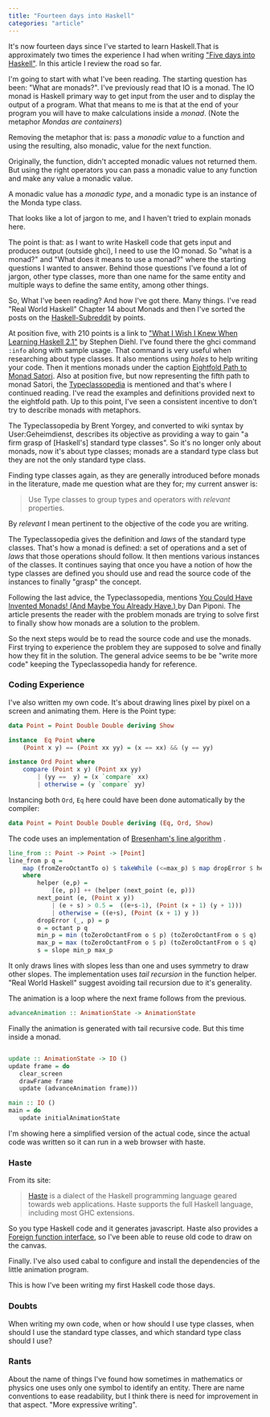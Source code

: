 ```yaml
---
title: "Fourteen days into Haskell"
categories: "article"
---
```


It's now fourteen days since I've started to learn Haskell.That is approximately
two times the experience I had when writing ["Five days into
Haskell"](/articles/2014-09-26/five-days-into-haskell.html). In this article I
review the road so far.

I'm going to start with what I've been reading. The starting question has been:
"What are monads?". I've previously read that IO is a monad. The IO monad is
Haskell primary way to get input from the user and to display the output of a
program. What that means to me is that at the end of your program you will have to
make calculations inside a *monad*. (Note the metaphor *Mondas are containers*)

Removing the metaphor that is: pass a *monadic value* to a function and using the
resulting, also monadic, value for the next function. 

Originally, the function, didn't accepted monadic values not returned them. But
using the right operators you can pass a monadic value to any function and make
any value a monadic value.

A monadic value has a *monadic type*, and a monadic type is an instance of the
Monda type class.

That looks like a lot of jargon to me, and I haven't tried to explain monads
here.

The point is that: as I want to write Haskell code that gets input and produces
output (outside ghci), I need to use the IO monad. So "what is a monad?" and
"What does it means to use a monad?" where the starting questions I wanted to
answer. Behind those questions I've found a lot of jargon, other type
classes, more than one name for the same entity and multiple ways to define the
same entity, among other things.

So, What I've been reading? And how I've got there. Many things. I've read "Real
World Haskell" Chapter 14 about Monads and then I've sorted the posts on the
[Haskell-Subreddit](http://www.reddit.com/r/haskell/top/?sort=top&t=all) by
points.

At position five, with 210 points is a link to ["What I Wish I Knew When
Learning Haskell 2.1"](http://dev.stephendiehl.com/hask/) by Stephen Diehl.
I've found there the ghci command `:info` along with sample usage. That command
is very useful when researching about type classes. It also mentions using *holes* to
help writing your code. Then it mentions monads under the caption
[Eightfold Path to Monad Satori](http://dev.stephendiehl.com/hask/#eightfold-path-to-monad-satori).
Also at position five, but now representing the fifth path to monad Satori, the
[Typeclassopedia](http://www.haskell.org/haskellwiki/Typeclassopedia)
is mentioned and that's where I continued reading. I've read the examples and
definitions provided next to the eightfold path. Up to this point, I've seen a
consistent incentive to don't try to describe monads with metaphors.

The Typeclassopedia by  Brent Yorgey, and converted to wiki syntax by
User:Geheimdienst, describes its objective as providing a way to gain
"a firm grasp of [Haskell's] standard type classes". So it's no longer only
about monads, now it's about type classes; monads are a standard type class
but they are not the only standard type class. 

Finding type classes again, as they are generally introduced before monads in
the literature, made me question what are they for; my current answer is:

> Use Type classes to group types and operators with *relevant* properties.

By *relevant* I mean pertinent to the objective of the code you are writing.

The Typeclassopedia gives the definition and *laws* of the standard type
classes. That's how a monad is defined: a set of operations and a set of *laws*
that those operations should follow. It then mentions various instances of the
classes. It continues saying that once you have a notion of how the type classes
are defined you should use and read the source code of the instances to finally
"grasp" the concept.

Following the last advice, the Typeclassopedia, mentions [You Could Have
Invented Monads! (And Maybe You Already Have.)
](http://blog.sigfpe.com/2006/08/you-could-have-invented-monads-and.html) 
by Dan Piponi. The article presents the reader with the problem monads are
trying to solve first to finally show how monads are a solution to the problem.

So the next steps would be to read the source code and use the monads. First
trying to experience the problem they are supposed to solve and finally how they
fit in the solution. The general advice seems to be be "write more code" keeping
the Typeclassopedia handy for reference.

### Coding Experience

I've also written my own code. It's about drawing lines pixel by pixel on a
screen and animating them. Here is the Point type:

~~~ haskell
data Point = Point Double Double deriving Show

instance  Eq Point where
	(Point x y) == (Point xx yy) = (x == xx) && (y == yy)

instance Ord Point where
	compare (Point x y) (Point xx yy)
		| (yy ==  y) = (x `compare` xx)
		| otherwise = (y `compare` yy)
~~~

Instancing both `Ord`, `Eq` here could have been done automatically by the
compiler:

~~~ haskell
data Point = Point Double Double deriving (Eq, Ord, Show)
~~~

The code uses an implementation of [Bresenham's line algorithm](http://en.wikipedia.org/wiki/Bresenham%27s_line_algorithm)
.

~~~ haskell
line_from :: Point -> Point -> [Point]
line_from p q =
	map (fromZeroOctantTo o) $ takeWhile (<=max_p) $ map dropError $ helper (0, min_p)
	where 
		helper (e,p) =
			[(e, p)] ++ (helper (next_point (e, p)))
		next_point (e, (Point x y))
			| (e + s) > 0.5 =  ((e+s-1), (Point (x + 1) (y + 1)))
			| otherwise = ((e+s), (Point (x + 1) y ))
		dropError (_, p) = p
		o = octant p q
		min_p = min (toZeroOctantFrom o $ p) (toZeroOctantFrom o $ q)
		max_p = max (toZeroOctantFrom o $ p) (toZeroOctantFrom o $ q)
		s = slope min_p max_p
~~~

It only draws lines with slopes less than one and uses symmetry to draw other
slopes. The implementation uses *tail recursion* in the function helper. "Real
World Haskell" suggest avoiding tail recursion due to it's generality.

The animation is a loop where the next frame follows from the previous.

~~~ haskell
advanceAnimation :: AnimationState -> AnimationState
~~~

Finally the animation is generated with tail recursive code. But this time
inside a monad.

~~~ haskell

update :: AnimationState -> IO ()
update frame = do
   clear_screen
   drawFrame frame
   update (advanceAnimation frame)))

main :: IO ()
main = do
   update initialAnimationState

~~~

I'm showing here a simplified version of the actual code, since the actual code
was written so it can run in a web browser with haste.

### Haste

From its site:

> [Haste](http://haste-lang.org/) is a dialect of the Haskell programming language
> geared towards web applications. Haste supports the full Haskell language,
> including most GHC extensions.

So you type Haskell code and it generates javascript. Haste also provides a
[Foreign function interface](http://en.wikipedia.org/wiki/Foreign_function_interface),
so I've been able to reuse old code to draw on the canvas.

Finally. I've also used cabal to configure and install the dependencies of the
little animation program.

This is how I've been writing my first Haskell code those days. 

### Doubts

When writing my own code, when or how should I use type classes, when should I
use the standard type classes, and which standard type class should I use?

### Rants

About the name of things I've found how sometimes in mathematics or physics one
uses only one symbol to identify an entity. There are name conventions to ease
readability, but I think there is need for improvement in that aspect. "More
expressive writing".

<!--
[Typeclassopedia](http://www.haskell.org/haskellwiki/Typeclassopedia)
[Haskellforall](http://www.haskellforall.com/) by Gabriel Gonzale  
[Introductions to advanced Haskell topics](http://www.haskellforall.com/2014/03/introductions-to-advanced-haskell-topics.html)
[ You Could Have Invented Monads! (And Maybe You Already Have.)](http://blog.sigfpe.com/2006/08/you-could-have-invented-monads-and.html)
by Dan Piponi 
[What I Wish I Knew When Learning Haskell 2.1](http://dev.stephendiehl.com/hask/)
[Haskell-Subreddit](http://www.reddit.com/r/haskell/top/?sort=top&t=all)
[Bresenham's line algorithm](http://en.wikipedia.org/wiki/Bresenham%27s_line_algorithm)
* I would like to retake "Write your self a scheme..." given that I'm now more
  familiar with monads and the language in general.

? Should I write my own type classes.
* Real world Haskell hits that writing readable code is writing ideomatic code
  If possible don't write your own tail recursion.

* Type classes Functors, Applicative, Monads, Foldable, Arrow, Semigroup,
  Category, etc... Typeclassopedia.
- Followed the tutorial "you could have invented monads".

- Haste, little browser program.

- Syntax sugar: There is an article in the Haskellwiki considering the do
  notation harmful. I think I recommends not using it until you master the
  cumbersome one.

- Writing code: I've read about people that writes code without testing it or
  running it.

- The book of real world Haskell recommends using type definitions. Just in case
  you don't get the type that you expect from the compiler.

  It stills takes me a few iterations to get the correct type of expressions.
  But I can note improvements.

  Coding experience: emscripten, haste-lang, ghcjs. Compiling to js. FFI

- Sorting the posts of reddig haskell I've found the book about what i wish i
  knew when learning haskell.

- Reading what I wish I new when learning haskell I arrived to the
  typeclassopedia.

- Tips inspecting the types
-	the :info function of ghci. (from "What i whish i knew")

- Cabal: cabal sandbox
-->
